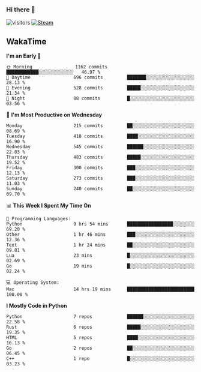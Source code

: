### Hi there 👋

![visitors](https://visitor-badge.glitch.me/badge?page_id=zhourunlai)
[![Steam](https://img.shields.io/badge/dynamic/json?url=https%3A%2F%2Fapi.swo.moe%2Fstats%2Fsteamgames%2F76561198285156854&query=count&color=0b1a37&label=Steam&labelColor=134375&logo=steam&suffix=+games&cacheSeconds=3600)](http://steamcommunity.com/profiles/76561198285156854)

## WakaTime
<!--START_SECTION:waka-->
**I'm an Early 🐤** 

```text
🌞 Morning                1162 commits        ████████████░░░░░░░░░░░░░   46.97 % 
🌆 Daytime                696 commits         ███████░░░░░░░░░░░░░░░░░░   28.13 % 
🌃 Evening                528 commits         █████░░░░░░░░░░░░░░░░░░░░   21.34 % 
🌙 Night                  88 commits          █░░░░░░░░░░░░░░░░░░░░░░░░   03.56 % 
```
📅 **I'm Most Productive on Wednesday** 

```text
Monday                   215 commits         ██░░░░░░░░░░░░░░░░░░░░░░░   08.69 % 
Tuesday                  418 commits         ████░░░░░░░░░░░░░░░░░░░░░   16.90 % 
Wednesday                545 commits         ██████░░░░░░░░░░░░░░░░░░░   22.03 % 
Thursday                 483 commits         █████░░░░░░░░░░░░░░░░░░░░   19.52 % 
Friday                   300 commits         ███░░░░░░░░░░░░░░░░░░░░░░   12.13 % 
Saturday                 273 commits         ███░░░░░░░░░░░░░░░░░░░░░░   11.03 % 
Sunday                   240 commits         ██░░░░░░░░░░░░░░░░░░░░░░░   09.70 % 
```


📊 **This Week I Spent My Time On** 

```text
💬 Programming Languages: 
Python                   9 hrs 54 mins       █████████████████░░░░░░░░   69.20 % 
Other                    1 hr 46 mins        ███░░░░░░░░░░░░░░░░░░░░░░   12.36 % 
Text                     1 hr 24 mins        ██░░░░░░░░░░░░░░░░░░░░░░░   09.81 % 
Lua                      23 mins             █░░░░░░░░░░░░░░░░░░░░░░░░   02.69 % 
Go                       19 mins             █░░░░░░░░░░░░░░░░░░░░░░░░   02.24 % 

💻 Operating System: 
Mac                      14 hrs 19 mins      █████████████████████████   100.00 % 
```

**I Mostly Code in Python** 

```text
Python                   7 repos             ██████░░░░░░░░░░░░░░░░░░░   22.58 % 
Rust                     6 repos             █████░░░░░░░░░░░░░░░░░░░░   19.35 % 
HTML                     5 repos             ████░░░░░░░░░░░░░░░░░░░░░   16.13 % 
Go                       2 repos             ██░░░░░░░░░░░░░░░░░░░░░░░   06.45 % 
C++                      1 repo              █░░░░░░░░░░░░░░░░░░░░░░░░   03.23 % 
```




<!--END_SECTION:waka-->
